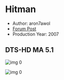# Hitman

* Author: aron7awol
* [Forum Post](https://www.avsforum.com/threads/bass-eq-for-filtered-movies.2995212/post-57287982)
* Production Year: 2007

## DTS-HD MA 5.1

![img 0](https://i.imgur.com/bWrC2Au.jpg)

![img 0](https://i.imgur.com/sFr60EW.jpg)

